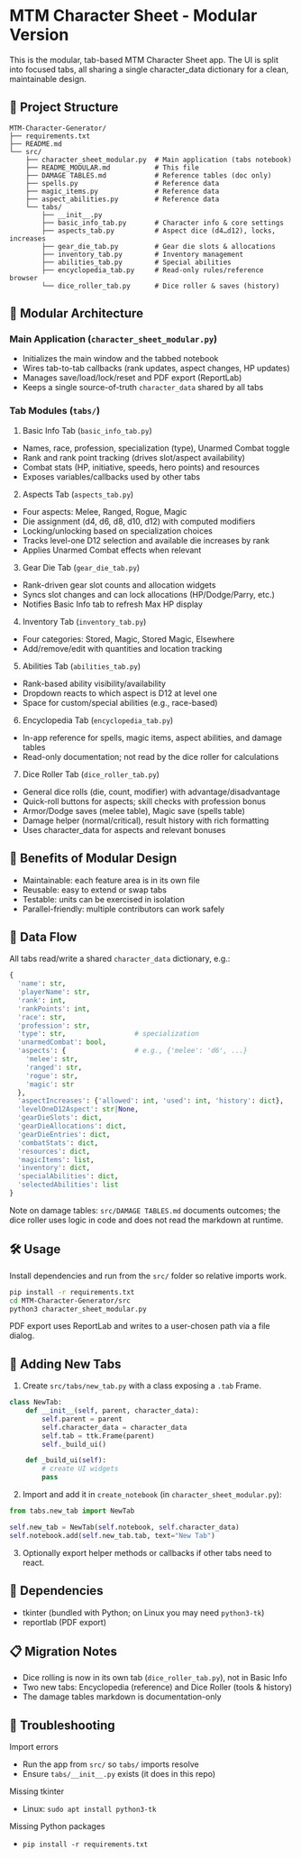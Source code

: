 # MTM Character Sheet - Modular Version

This is the modular, tab-based MTM Character Sheet app. The UI is split into focused tabs, all sharing a single character_data dictionary for a clean, maintainable design.

## 📁 Project Structure

```
MTM-Character-Generator/
├── requirements.txt
├── README.md
└── src/
    ├── character_sheet_modular.py  # Main application (tabs notebook)
    ├── README_MODULAR.md           # This file
    ├── DAMAGE TABLES.md            # Reference tables (doc only)
    ├── spells.py                   # Reference data
    ├── magic_items.py              # Reference data
    ├── aspect_abilities.py         # Reference data
    └── tabs/
        ├── __init__.py
        ├── basic_info_tab.py       # Character info & core settings
        ├── aspects_tab.py          # Aspect dice (d4…d12), locks, increases
        ├── gear_die_tab.py         # Gear die slots & allocations
        ├── inventory_tab.py        # Inventory management
        ├── abilities_tab.py        # Special abilities
        ├── encyclopedia_tab.py     # Read-only rules/reference browser
        └── dice_roller_tab.py      # Dice roller & saves (history)
```

## 🔧 Modular Architecture

### Main Application (`character_sheet_modular.py`)
- Initializes the main window and the tabbed notebook
- Wires tab-to-tab callbacks (rank updates, aspect changes, HP updates)
- Manages save/load/lock/reset and PDF export (ReportLab)
- Keeps a single source-of-truth `character_data` shared by all tabs

### Tab Modules (`tabs/`)

1) Basic Info Tab (`basic_info_tab.py`)
- Names, race, profession, specialization (type), Unarmed Combat toggle
- Rank and rank point tracking (drives slot/aspect availability)
- Combat stats (HP, initiative, speeds, hero points) and resources
- Exposes variables/callbacks used by other tabs

2) Aspects Tab (`aspects_tab.py`)
- Four aspects: Melee, Ranged, Rogue, Magic
- Die assignment (d4, d6, d8, d10, d12) with computed modifiers
- Locking/unlocking based on specialization choices
- Tracks level-one D12 selection and available die increases by rank
- Applies Unarmed Combat effects when relevant

3) Gear Die Tab (`gear_die_tab.py`)
- Rank-driven gear slot counts and allocation widgets
- Syncs slot changes and can lock allocations (HP/Dodge/Parry, etc.)
- Notifies Basic Info tab to refresh Max HP display

4) Inventory Tab (`inventory_tab.py`)
- Four categories: Stored, Magic, Stored Magic, Elsewhere
- Add/remove/edit with quantities and location tracking

5) Abilities Tab (`abilities_tab.py`)
- Rank-based ability visibility/availability
- Dropdown reacts to which aspect is D12 at level one
- Space for custom/special abilities (e.g., race-based)

6) Encyclopedia Tab (`encyclopedia_tab.py`)
- In-app reference for spells, magic items, aspect abilities, and damage tables
- Read-only documentation; not read by the dice roller for calculations

7) Dice Roller Tab (`dice_roller_tab.py`)
- General dice rolls (die, count, modifier) with advantage/disadvantage
- Quick-roll buttons for aspects; skill checks with profession bonus
- Armor/Dodge saves (melee table), Magic save (spells table)
- Damage helper (normal/critical), result history with rich formatting
- Uses character_data for aspects and relevant bonuses

## 🚀 Benefits of Modular Design

- Maintainable: each feature area is in its own file
- Reusable: easy to extend or swap tabs
- Testable: units can be exercised in isolation
- Parallel-friendly: multiple contributors can work safely

## 🔄 Data Flow

All tabs read/write a shared `character_data` dictionary, e.g.:

```python
{
  'name': str,
  'playerName': str,
  'rank': int,
  'rankPoints': int,
  'race': str,
  'profession': str,
  'type': str,                 # specialization
  'unarmedCombat': bool,
  'aspects': {                 # e.g., {'melee': 'd6', ...}
    'melee': str,
    'ranged': str,
    'rogue': str,
    'magic': str
  },
  'aspectIncreases': {'allowed': int, 'used': int, 'history': dict},
  'levelOneD12Aspect': str|None,
  'gearDieSlots': dict,
  'gearDieAllocations': dict,
  'gearDieEntries': dict,
  'combatStats': dict,
  'resources': dict,
  'magicItems': list,
  'inventory': dict,
  'specialAbilities': dict,
  'selectedAbilities': list
}
```

Note on damage tables: `src/DAMAGE TABLES.md` documents outcomes; the dice roller uses logic in code and does not read the markdown at runtime.

## 🛠️ Usage

Install dependencies and run from the `src/` folder so relative imports work.

```bash
pip install -r requirements.txt
cd MTM-Character-Generator/src
python3 character_sheet_modular.py
```

PDF export uses ReportLab and writes to a user-chosen path via a file dialog.

## 📝 Adding New Tabs

1) Create `src/tabs/new_tab.py` with a class exposing a `.tab` Frame.

```python
class NewTab:
    def __init__(self, parent, character_data):
        self.parent = parent
        self.character_data = character_data
        self.tab = ttk.Frame(parent)
        self._build_ui()

    def _build_ui(self):
        # create UI widgets
        pass
```

2) Import and add it in `create_notebook` (in `character_sheet_modular.py`):

```python
from tabs.new_tab import NewTab

self.new_tab = NewTab(self.notebook, self.character_data)
self.notebook.add(self.new_tab.tab, text="New Tab")
```

3) Optionally export helper methods or callbacks if other tabs need to react.

## 🔧 Dependencies

- tkinter (bundled with Python; on Linux you may need `python3-tk`)
- reportlab (PDF export)

## 📋 Migration Notes

- Dice rolling is now in its own tab (`dice_roller_tab.py`), not in Basic Info
- Two new tabs: Encyclopedia (reference) and Dice Roller (tools & history)
- The damage tables markdown is documentation-only

## 🐛 Troubleshooting

Import errors
- Run the app from `src/` so `tabs/` imports resolve
- Ensure `tabs/__init__.py` exists (it does in this repo)

Missing tkinter
- Linux: `sudo apt install python3-tk`

Missing Python packages
- `pip install -r requirements.txt`